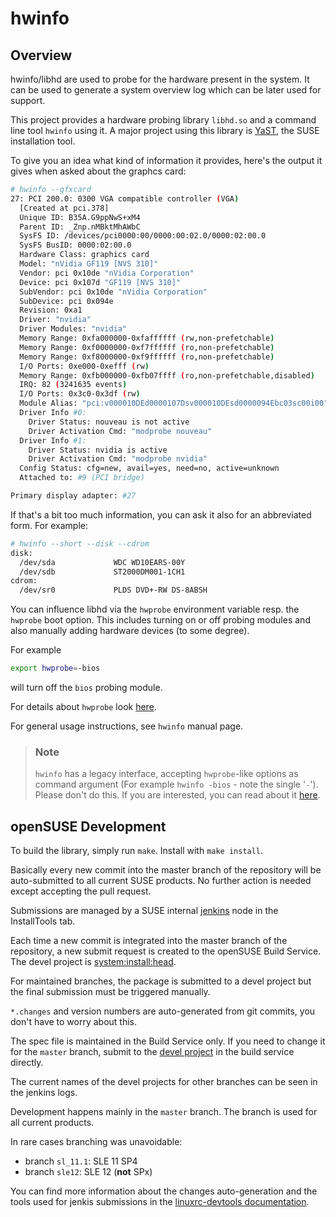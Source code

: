 # hwinfo

## Overview

hwinfo/libhd are used to probe for the hardware present in the system. It can be
used to generate a system overview log which can be later used for support.

This project provides a hardware probing library `libhd.so` and a command line tool `hwinfo` using it.
A major project using this library is [YaST](https://yast.github.io), the SUSE installation tool.

To give you an idea what kind of information it provides, here's the output it gives when asked about the graphcs card:

```sh
# hwinfo --gfxcard
27: PCI 200.0: 0300 VGA compatible controller (VGA)
  [Created at pci.378]
  Unique ID: B35A.G9ppNwS+xM4
  Parent ID: _Znp.nMBktMhAWbC
  SysFS ID: /devices/pci0000:00/0000:00:02.0/0000:02:00.0
  SysFS BusID: 0000:02:00.0
  Hardware Class: graphics card
  Model: "nVidia GF119 [NVS 310]"
  Vendor: pci 0x10de "nVidia Corporation"
  Device: pci 0x107d "GF119 [NVS 310]"
  SubVendor: pci 0x10de "nVidia Corporation"
  SubDevice: pci 0x094e
  Revision: 0xa1
  Driver: "nvidia"
  Driver Modules: "nvidia"
  Memory Range: 0xfa000000-0xfaffffff (rw,non-prefetchable)
  Memory Range: 0xf0000000-0xf7ffffff (ro,non-prefetchable)
  Memory Range: 0xf8000000-0xf9ffffff (ro,non-prefetchable)
  I/O Ports: 0xe000-0xefff (rw)
  Memory Range: 0xfb000000-0xfb07ffff (ro,non-prefetchable,disabled)
  IRQ: 82 (3241635 events)
  I/O Ports: 0x3c0-0x3df (rw)
  Module Alias: "pci:v000010DEd0000107Dsv000010DEsd0000094Ebc03sc00i00"
  Driver Info #0:
    Driver Status: nouveau is not active
    Driver Activation Cmd: "modprobe nouveau"
  Driver Info #1:
    Driver Status: nvidia is active
    Driver Activation Cmd: "modprobe nvidia"
  Config Status: cfg=new, avail=yes, need=no, active=unknown
  Attached to: #9 (PCI bridge)

Primary display adapter: #27
```

If that's a bit too much information, you can ask it also for an abbreviated form. For example:

```sh
# hwinfo --short --disk --cdrom
disk:
  /dev/sda             WDC WD10EARS-00Y
  /dev/sdb             ST2000DM001-1CH1
cdrom:
  /dev/sr0             PLDS DVD+-RW DS-8ABSH
```

You can influence libhd via the `hwprobe` environment variable resp. the `hwprobe` boot option.
This includes turning on or off
probing modules and also manually adding hardware devices (to some degree).

For example

```sh
export hwprobe=-bios
```
will turn off the `bios` probing module.

For details about `hwprobe` look [here](README-hwprobe.md).

For general usage instructions, see `hwinfo` manual page.

> ### Note
>
>
> `hwinfo` has a legacy interface, accepting `hwprobe`-like options as command argument (For example
> `hwinfo -bios` - note the single '`-`'). Please don't do this. If you are interested, you can
> read about it [here](README-legacy.md).

## openSUSE Development

To build the library, simply run `make`. Install with `make install`.

Basically every new commit into the master branch of the repository will be auto-submitted
to all current SUSE products. No further action is needed except accepting the pull request.

Submissions are managed by a SUSE internal [jenkins](https://jenkins.io) node in the InstallTools tab.

Each time a new commit is integrated into the master branch of the repository,
a new submit request is created to the openSUSE Build Service. The devel project
is [system:install:head](https://build.opensuse.org/package/show/system:install:head/hwinfo).

For maintained branches, the package is submitted to a devel project but the final submission
must be triggered manually.

`*.changes` and version numbers are auto-generated from git commits, you don't have to worry about this.

The spec file is maintained in the Build Service only. If you need to change it for the `master` branch,
submit to the
[devel project](https://build.opensuse.org/package/show/system:install:head/hwinfo)
in the build service directly.

The current names of the devel projects for other branches can be seen in the jenkins logs.

Development happens mainly in the `master` branch. The branch is used for all current products.

In rare cases branching was unavoidable:

* branch `sl_11.1`: SLE 11 SP4
* branch `sle12`: SLE 12 (**not** SPx)

You can find more information about the changes auto-generation and the
tools used for jenkis submissions in the [linuxrc-devtools
documentation](https://github.com/openSUSE/linuxrc-devtools#opensuse-development).
